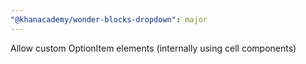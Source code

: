 ```yaml
---
"@khanacademy/wonder-blocks-dropdown": major
---
```


Allow custom OptionItem elements (internally using cell components)
